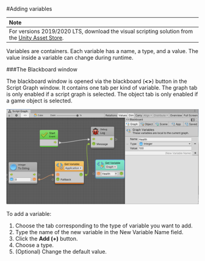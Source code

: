 #Adding variables

| **Note**                                                     |
| :----------------------------------------------------------- |
| For versions 2019/2020 LTS, download the visual scripting solution from the [Unity Asset Store](https://assetstore.unity.com/packages/tools/visual-bolt-163802). |

Variables are containers. Each variable has a name, a type, and a value. The value inside a variable can change during runtime.

###The Blackboard window

The blackboard window is opened via the blackboard (**<>**) button in the Script Graph window. It contains one tab per kind of variable. The graph tab is only enabled if a script graph is selected. The object tab is only enabled if a game object is selected.


![](images/VS-ScriptGraphBalckboardSelected.png)



To add a variable:

1.  Choose the tab corresponding to the type of variable you want to add.
2.  Type the name of the new variable in the New Variable Name field.
3.  Click the **Add (+)** button.
4.  Choose a type.
5.  (Optional) Change the default value.






